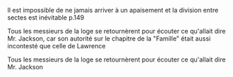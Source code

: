 Il est impossible de ne jamais arriver à un apaisement et la division entre sectes est inévitable p.149

Tous les messieurs de la loge se retournèrent pour écouter ce qu'allait dire Mr. Jackson, car son autorité sur le chapitre de la "Famille" était aussi incontesté que celle de Lawrence 

Tous les messieurs de la loge se retournèrent pour écouter ce qu'allait dire Mr. Jackson